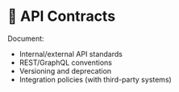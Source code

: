 # 🔗 API Contracts

Document:
- Internal/external API standards
- REST/GraphQL conventions
- Versioning and deprecation
- Integration policies (with third-party systems)

<!-- Replace this with your API and integration guidelines. --> 